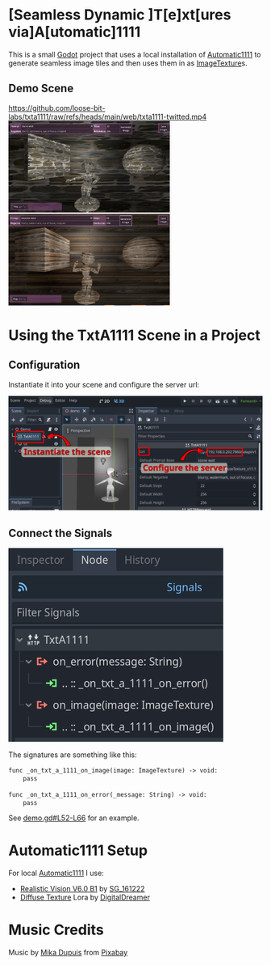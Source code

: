 # [Seamless Dynamic ]T[e]xt[ures via]A[utomatic]1111

This is a small [Godot](https://godotengine.org/) project that uses a local installation of [Automatic1111](https://github.com/AUTOMATIC1111/stable-diffusion-webui) to generate seamless image tiles and then uses them in as [ImageTexture](https://docs.godotengine.org/en/stable/classes/class_imagetexture.html)s.

## Demo Scene

https://github.com/loose-bit-labs/txta1111/raw/refs/heads/main/web/txta1111-twitted.mp4
<img src="web/Screenshot_20250121_203319.png" width="320"/>
<img src="web/Screenshot_20250121_203428.png" width="320"/>

# Using the TxtA1111 Scene in a Project

## Configuration

Instantiate it into your scene and configure the server url:

![Configure the Node](web/cfg.png)

## Connect the Signals

![Connect the Signals](web/sig.png)

The signatures are something like this:

```
func _on_txt_a_1111_on_image(image: ImageTexture) -> void:
    pass

func _on_txt_a_1111_on_error(_message: String) -> void:
	pass
```

See [demo.gd#L52-L66](https://github.com/loose-bit-labs/txta1111/blob/83766887265a00b29be927bdb27ae64b9ed1de6b/scenes/demo/demo.gd#L52-L66) for an example.

# Automatic1111 Setup

For local [Automatic1111](https://github.com/AUTOMATIC1111/stable-diffusion-webui) I use:

* [Realistic Vision V6.0 B1](https://civitai.com/models/4201/realistic-vision-v60-b1) by [SG_161222](https://civitai.com/user/SG_161222)
* [Diffuse Texture](https://civitai.com/models/50391?modelVersionId=100006) Lora by [DigitalDreamer](https://civitai.com/user/DigitalDreamer)

# Music Credits 
Music by [Mika Dupuis](https://pixabay.com/users/robloxeur-43206746/?utm_source=link-attribution&utm_medium=referral&utm_campaign=music&utm_content=245142) from [Pixabay](https://pixabay.com/music//?utm_source=link-attribution&utm_medium=referral&utm_campaign=music&utm_content=245142)
